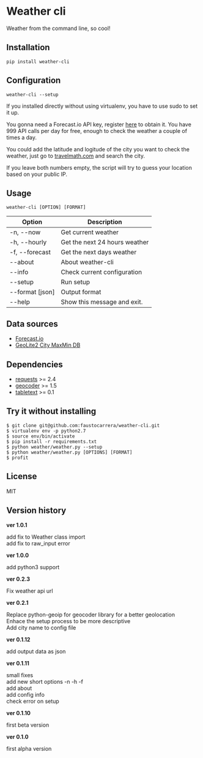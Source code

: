 # Weather cli
Weather from the command line, so cool!

## Installation

```
pip install weather-cli
```

## Configuration

```
weather-cli --setup
```

If you installed directly without using virtualenv, you have to use sudo to set it up.

You gonna need a Forecast.io API key, register [here](https://developer.forecast.io/) to obtain it. You have 999 API calls per day for free, enough to check the weather a couple of times a day.

You could add the latitude and logitude of the city you want to check the weather, just go to [travelmath.com](http://www.travelmath.com/) and search the city.  

If you leave both numbers empty, the script will try to guess your location based on your public IP.

## Usage

```
weather-cli [OPTION] [FORMAT]
```

|Option          | Description                   |
|----------------|-------------------------------|
|-n, --now       | Get current weather           |
|-h, --hourly    | Get the next 24 hours weather |
|-f, --forecast  | Get the next days weather     |
|--about         | About weather-cli             |
|--info          | Check current configuration   |
|--setup         | Run setup                     |
|--format [json] | Output format                 |
|--help          | Show this message and exit.   |

## Data sources

* [Forecast.io](https://developer.forecast.io/)
* [GeoLite2 City MaxMin DB](http://geolite.maxmind.com/download/geoip/database/GeoLite2-City.mmdb.gz)


## Dependencies

* [requests](http://docs.python-requests.org/en/latest/) >= 2.4
* [geocoder](https://github.com/DenisCarriere/geocoder) >= 1.5
* [tabletext](https://github.com/Thibauth/tabletext) >= 0.1

## Try it without installing

```
$ git clone git@github.com:faustocarrera/weather-cli.git
$ virtualenv env -p python2.7
$ source env/bin/activate
$ pip install -r requirements.txt
$ python weather/weather.py --setup
$ python weather/weather.py [OPTIONS] [FORMAT]
$ profit
```

## License

MIT

## Version history

**ver 1.0.1**

add fix to Weather class import  
add fix to raw_input error  

**ver 1.0.0**

add python3 support

**ver 0.2.3**

Fix weather api url

**ver 0.2.1**  

Replace python-geoip for geocoder library for a better geolocation   
Enhace the setup process to be more descriptive  
Add city name to config file  

**ver 0.1.12**  

add output data as json

**ver 0.1.11**  

small fixes  
add new short options -n -h -f  
add about  
add config info  
check error on setup 

**ver 0.1.10**  

first beta version

**ver 0.1.0**  

first alpha version
